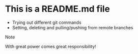 # This is a README.md file

* Trying out different git commands
* Setting, deleting and pulling/pushing from remote branches

> [!NOTE]
> With great power comes great responsibility!
